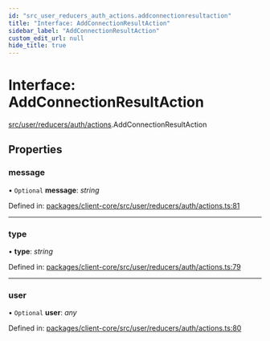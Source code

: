 ```yaml
---
id: "src_user_reducers_auth_actions.addconnectionresultaction"
title: "Interface: AddConnectionResultAction"
sidebar_label: "AddConnectionResultAction"
custom_edit_url: null
hide_title: true
---
```


# Interface: AddConnectionResultAction

[src/user/reducers/auth/actions](../modules/src_user_reducers_auth_actions.md).AddConnectionResultAction

## Properties

### message

• `Optional` **message**: *string*

Defined in: [packages/client-core/src/user/reducers/auth/actions.ts:81](https://github.com/xr3ngine/xr3ngine/blob/a16a45d7e/packages/client-core/src/user/reducers/auth/actions.ts#L81)

___

### type

• **type**: *string*

Defined in: [packages/client-core/src/user/reducers/auth/actions.ts:79](https://github.com/xr3ngine/xr3ngine/blob/a16a45d7e/packages/client-core/src/user/reducers/auth/actions.ts#L79)

___

### user

• `Optional` **user**: *any*

Defined in: [packages/client-core/src/user/reducers/auth/actions.ts:80](https://github.com/xr3ngine/xr3ngine/blob/a16a45d7e/packages/client-core/src/user/reducers/auth/actions.ts#L80)
